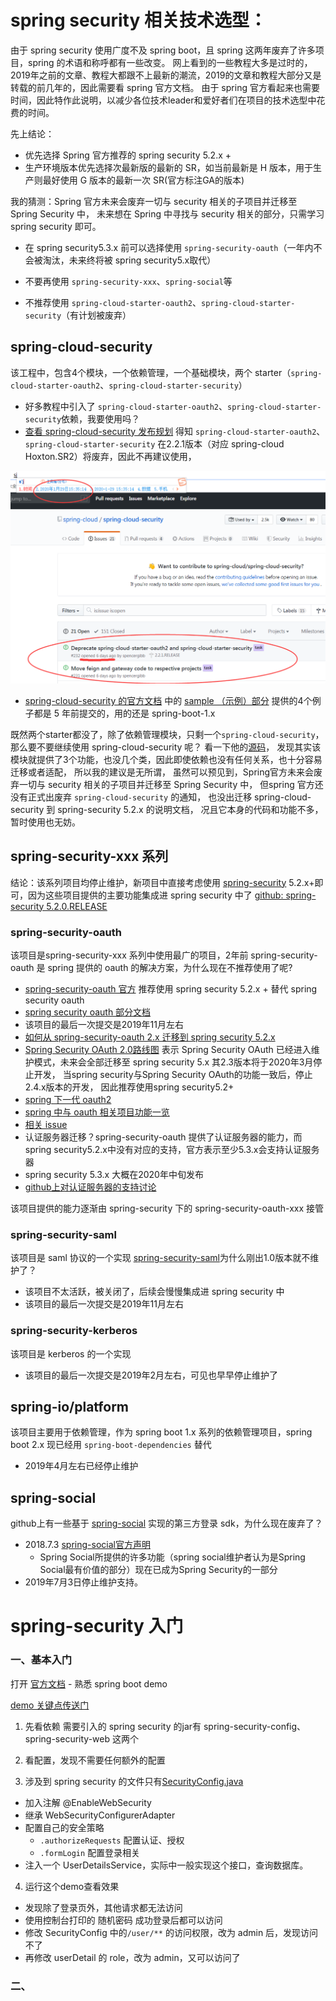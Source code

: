 # spring security 相关技术选型：

由于 spring security 使用广度不及 spring boot，且 spring 这两年废弃了许多项目，spring 的术语和称呼都有一些改变。
网上看到的一些教程大多是过时的，2019年之前的文章、教程大都跟不上最新的潮流，2019的文章和教程大部分又是转载的前几年的，因此需要看 spring 官方文档。
由于 spring 官方看起来也需要时间，因此特作此说明，以减少各位技术leader和爱好者们在项目的技术选型中花费的时间。

先上结论： 
- 优先选择 Spring 官方推荐的 spring security 5.2.x +
- 生产环境版本优先选择次最新版的最新的 SR，如当前最新是 H 版本，用于生产则最好使用 G 版本的最新一次 SR(官方标注GA的版本)

我的猜测：Spring 官方未来会废弃一切与 security 相关的子项目并迁移至 Spring Security 中，
未来想在 Spring 中寻找与 security 相关的部分，只需学习 spring security 即可。

- 在 spring security5.3.x 前可以选择使用 `spring-security-oauth`（一年内不会被淘汰，未来终将被 spring security5.x取代）

- 不要再使用 `spring-security-xxx`、`spring-social`等

- 不推荐使用 `spring-cloud-starter-oauth2`、`spring-cloud-starter-security`（有计划被废弃）

## spring-cloud-security

该工程中，包含4个模块，一个依赖管理，一个基础模块，两个 starter（`spring-cloud-starter-oauth2`、`spring-cloud-starter-security`）

- 好多教程中引入了 `spring-cloud-starter-oauth2`、`spring-cloud-starter-security`依赖，我要使用吗？
- [查看 spring-cloud-security 发布规划](https://github.com/spring-cloud/spring-cloud-security/issues)
得知 `spring-cloud-starter-oauth2`、`spring-cloud-starter-security` 在2.2.1版本（对应 spring-cloud Hoxton.SR2）将废弃，因此不再建议使用，

![spring-cloud-security 可能将废弃.png](img/spring-cloud-security-1.png)

- [spring-cloud-security 的官方文档](https://spring.io/projects/spring-cloud-security) 中的 [sample （示例）部分](https://spring.io/projects/spring-cloud-security#samples)
提供的4个例子都是 5 年前提交的，用的还是 spring-boot-1.x

既然两个starter都没了，除了依赖管理模块，只剩一个`spring-cloud-security`，那么要不要继续使用 spring-cloud-security 呢？
看一下他的[源码](https://github.com/spring-cloud/spring-cloud-security/blob/master/spring-cloud-security/src/main/resources/META-INF/spring.factories)，
发现其实该模块就提供了3个功能，也没几个类，因此即使依赖也没有任何关系，也十分容易迁移或者适配，
所以我的建议是无所谓，
虽然可以预见到，Spring官方未来会废弃一切与 security 相关的子项目并迁移至 Spring Security 中，
但spring 官方还没有正式出废弃 `spring-cloud-security` 的通知，
也没出迁移 spring-cloud-security 到 spring-security 5.2.x 的说明文档，
况且它本身的代码和功能不多，暂时使用也无妨。



## spring-security-xxx 系列

结论：该系列项目均停止维护，新项目中直接考虑使用 [spring-security](https://spring.io/projects/spring-security) 5.2.x+即可，因为这些项目提供的主要功能集成进 spring security 中了
[github: spring-security 5.2.0.RELEASE](https://github.com/spring-projects/spring-security/tree/5.2.0.RELEASE)

### spring-security-oauth 
该项目是spring-security-xxx 系列中使用最广的项目，2年前 spring-security-oauth 是 spring 提供的 oauth 的解决方案，为什么现在不推荐使用了呢?

- [spring-security-oauth 官方](https://projects.spring.io/spring-security-oauth/docs/oauth2.html) 推荐使用 spring security 5.2.x + 替代 spring security oauth
- [spring security oauth 部分文档](https://docs.spring.io/spring-security/site/docs/current/reference/htmlsingle/#oauth2login)
- 该项目的最后一次提交是2019年11月左右
- [如何从 spring-security-oauth 2.x 迁移到 spring security 5.2.x](https://github.com/spring-projects/spring-security/wiki/OAuth-2.0-Migration-Guide)
- [Spring Security OAuth 2.0路线图](https://spring.io/blog/2019/11/14/spring-security-oauth-2-0-roadmap-update) 表示
    Spring Security OAuth 已经进入维护模式，未来会全部迁移至 spring security 5.x
    其2.3版本将于2020年3月停止开发，
    当spring security与Spring Security OAuth的功能一致后，停止2.4.x版本的开发，
    因此推荐使用spring security5.2+
- [spring 下一代 oauth2](https://spring.io/blog/2018/01/30/next-generation-oauth-2-0-support-with-spring-security)    
- [spring 中与 oauth 相关项目功能一览 ](https://github.com/spring-projects/spring-security/wiki/OAuth-2.0-Features-Matrix)
- [相关 issue](https://github.com/spring-projects/spring-security/issues/6733)
- 认证服务器迁移？spring-security-oauth 提供了认证服务器的能力，而 spring security5.2.x中没有对应的支持，官方表示至少5.3.x会支持认证服务器
- spring security 5.3.x 大概在2020年中旬发布
- [github上对认证服务器的支持讨论](https://github.com/spring-projects/spring-security/issues/6320#issuecomment-564151705)
    
该项目提供的能力逐渐由 spring-security 下的 spring-security-oauth-xxx 接管

### spring-security-saml
该项目是 saml 协议的一个实现
[spring-security-saml](https://github.com/spring-projects/spring-security-saml)为什么刚出1.0版本就不维护了？
- 该项目不太活跃，被关闭了，后续会慢慢集成进 spring security 中
- 该项目的最后一次提交是2019年11月左右

### spring-security-kerberos
该项目是 kerberos 的一个实现
- 该项目的最后一次提交是2019年2月左右，可见也早早停止维护了

## spring-io/platform
该项目主要用于依赖管理，作为 spring boot 1.x 系列的依赖管理项目，spring boot 2.x 现已经用 `spring-boot-dependencies` 替代
- 2019年4月左右已经停止维护


## spring-social
github上有一些基于 [spring-social](https://projects.spring.io/spring-social/) 实现的第三方登录 sdk，为什么现在废弃了？
- 2018.7.3 [spring-social官方声明](https://spring.io/blog/2018/07/03/spring-social-end-of-life-announcement)
    - Spring Social所提供的许多功能（spring social维护者认为是Spring Social最有价值的部分）现在已成为Spring Security的一部分
- 2019年7月3日停止维护支持。


# spring-security 入门

### 一、基本入门

打开 [官方文档](https://docs.spring.io/spring-security/site/docs/current/reference/htmlsingle/#servlet-hello-boot) - 熟悉 spring boot demo

[demo 关键点传送门](https://github.com/spring-projects/spring-security/blob/5.2.1.RELEASE/samples/boot/helloworld/src/main/java/org/springframework/security/samples/config/SecurityConfig.java)

1. 先看依赖
需要引入的 spring security 的jar有 spring-security-config、spring-security-web 这两个

2. 看配置，发现不需要任何额外的配置

3. 涉及到 spring security 的文件只有[SecurityConfig.java](https://github.com/spring-projects/spring-security/blob/5.2.1.RELEASE/samples/boot/helloworld/src/main/java/org/springframework/security/samples/config/SecurityConfig.java)

- 加入注解 @EnableWebSecurity
- 继承 WebSecurityConfigurerAdapter
- 配置自己的安全策略
    - `.authorizeRequests` 配置认证、授权
    - `.formLogin` 配置登录相关
- 注入一个 UserDetailsService，实际中一般实现这个接口，查询数据库。

4. 运行这个demo查看效果
- 发现除了登录页外，其他请求都无法访问
- 使用控制台打印的 随机密码 成功登录后都可以访问
- 修改 SecurityConfig 中的`/user/**` 的访问权限，改为 admin 后，发现访问不了
- 再修改 userDetail 的 role，改为 admin，又可以访问了

### 二、

